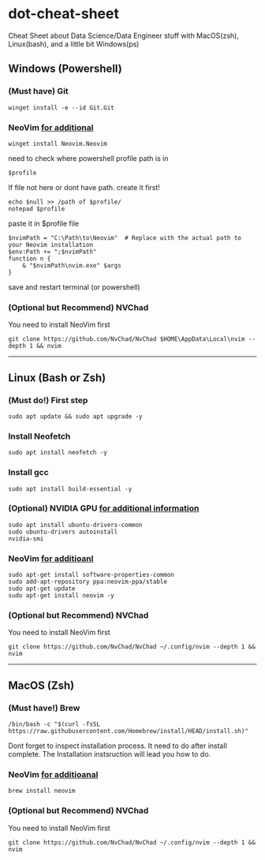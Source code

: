 # dot-cheat-sheet
Cheat Sheet about Data Science/Data Engineer stuff with MacOS(zsh), Linux(bash), and a little bit Windows(ps)

## Windows (Powershell)
### (Must have) Git
```
winget install -e --id Git.Git
```
### NeoVim [for additional](https://github.com/neovim/neovim/wiki/Installing-Neovim)
```
winget install Neovim.Neovim
```
need to check where powershell profile path is in
```
$profile
```
If file not here or dont have path. create it first!
```
echo $null >> /path of $profile/
notepad $profile
```
paste it in $profile file
```
$nvimPath = "C:\Path\to\Neovim"  # Replace with the actual path to your Neovim installation
$env:Path += ";$nvimPath"
function n {
    & "$nvimPath\nvim.exe" $args
}
```
save and restart terminal (or powershell)
### (Optional but Recommend) NVChad
You need to install NeoVim first
```
git clone https://github.com/NvChad/NvChad $HOME\AppData\Local\nvim --depth 1 && nvim
```

---
## Linux (Bash or Zsh)
### (Must do!) First step
```
sudo apt update && sudo apt upgrade -y
```
### Install Neofetch
```
sudo apt install neofetch -y
```
### Install gcc
```
sudo apt install build-essential -y
```
### (Optional) NVIDIA GPU [for additional information](https://ubuntu.com/tutorials/enabling-gpu-acceleration-on-ubuntu-on-wsl2-with-the-nvidia-cuda-platform#1-overview)
```
sudo apt install ubuntu-drivers-common
sudo ubuntu-drivers autoinstall
nvidia-smi
```
### NeoVim [for additioanl](https://github.com/neovim/neovim/wiki/Installing-Neovim)
```
sudo apt-get install software-properties-common
sudo add-apt-repository ppa:neovim-ppa/stable
sudo apt-get update
sudo apt-get install neovim -y
```
### (Optional but Recommend) NVChad
You need to install NeoVim first
```
git clone https://github.com/NvChad/NvChad ~/.config/nvim --depth 1 && nvim
```

---
## MacOS (Zsh)
### (Must have!) Brew
```
/bin/bash -c "$(curl -fsSL https://raw.githubusercontent.com/Homebrew/install/HEAD/install.sh)"
```
Dont forget to inspect installation process. It need to do after install complete. The Installation instsruction will lead you how to do.
### NeoVim [for additioanal](https://github.com/neovim/neovim/wiki/Installing-Neovim)
```
brew install neovim
```
### (Optional but Recommend) NVChad
You need to install NeoVim first
```
git clone https://github.com/NvChad/NvChad ~/.config/nvim --depth 1 && nvim
```

